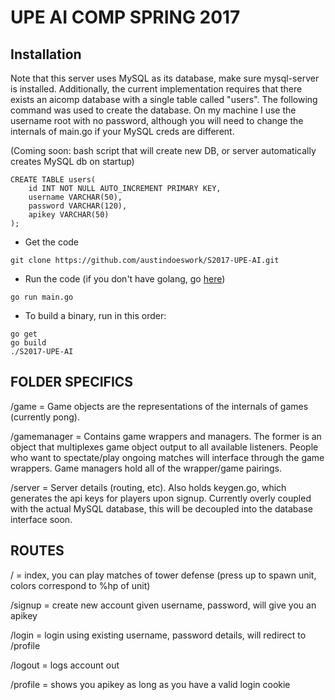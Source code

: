 # UPE AI COMP SPRING 2017

## Installation

Note that this server uses MySQL as its database, make sure mysql-server is installed.
Additionally, the current implementation requires that there exists an aicomp database with a single table called "users". The following command was used to create the database. On my machine I use the username root with no password, although you will need to change the internals of main.go if your MySQL creds are different.

(Coming soon: bash script that will create new DB, or server automatically creates MySQL db on startup)

```
CREATE TABLE users(
    id INT NOT NULL AUTO_INCREMENT PRIMARY KEY,
    username VARCHAR(50),
    password VARCHAR(120),
    apikey VARCHAR(50)
);
```

- Get the code

```
git clone https://github.com/austindoeswork/S2017-UPE-AI.git
```

- Run the code (if you don't have golang, go <a href="https://golang.org/doc/install/source">here</a>)

```
go run main.go
```

- To build a binary, run in this order:

```
go get
go build
./S2017-UPE-AI
```

## FOLDER SPECIFICS

/game = Game objects are the representations of the internals of games (currently pong).

/gamemanager = Contains game wrappers and managers. The former is an object that multiplexes game object output to all available listeners.
People who want to spectate/play ongoing matches will interface through the game wrappers. Game managers hold all of the wrapper/game pairings.

/server = Server details (routing, etc). Also holds keygen.go, which generates the api keys for players upon signup.
Currently overly coupled with the actual MySQL database, this will be decoupled into the database interface soon.

## ROUTES

/ = index, you can play matches of tower defense (press up to spawn unit, colors correspond to %hp of unit)

/signup = create new account given username, password, will give you an apikey

/login = login using existing username, password details, will redirect to /profile

/logout = logs account out

/profile = shows you apikey as long as you have a valid login cookie
